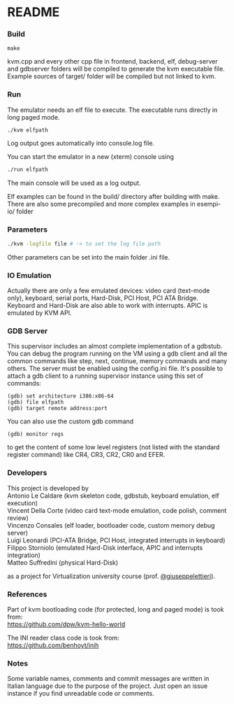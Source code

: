 # README #

### Build ###
```shell
make
```

kvm.cpp and every other cpp file in frontend, backend, elf, debug-server and gdbserver folders will be compiled to generate the kvm executable file.
Example sources of target/ folder will be compiled but not linked to kvm.

### Run ###
The emulator needs an elf file to execute. The executable runs directly in long paged mode.
```shell
./kvm elfpath
```
Log output goes automatically into console.log file.

You can start the emulator in a new (xterm) console using
```bash
./run elfpath
```
The main console will be used as a log output.

Elf examples can be found in the build/ directory after building with make.
There are also some precompiled and more complex examples in esempi-io/ folder

### Parameters ####
```bash
./kvm -logfile file # -> to set the log file path
```

Other parameters can be set into the main folder .ini file.

### IO Emulation ###
Actually there are only a few emulated devices: video card (text-mode only), keyboard, serial ports, Hard-Disk, PCI Host, PCI ATA Bridge. Keyboard and Hard-Disk are also able to work with interrupts. APIC is emulated by KVM API. 

### GDB Server ###
This supervisor includes an almost complete implementation of a gdbstub.
You can debug the program running on the VM using a gdb client and all the common commands like step, next, continue, memory commands and many others.
The server must be enabled using the config.ini file.
It's possible to attach a gdb client to a running supervisor instance using this set of commands:

```
(gdb) set architecture i386:x86-64
(gdb) file elfpath
(gdb) target remote address:port
```

You can also use the custom gdb command

```
(gdb) monitor regs
```

to get the content of some low level registers (not listed with the standard register command) like CR4, CR3, CR2, CR0 and EFER.

### Developers ###
This project is developed by\
Antonio Le Caldare (kvm skeleton code, gdbstub, keyboard emulation, elf execution)\
Vincent Della Corte (video card text-mode emulation, code polish, comment review)\
Vincenzo Consales (elf loader, bootloader code, custom memory debug server)\
Luigi Leonardi (PCI-ATA Bridge, PCI Host, integrated interrupts in keyboard)\
Filippo Storniolo (emulated Hard-Disk interface, APIC and interrupts integration)\
Matteo Suffredini (physical Hard-Disk)

as a project for Virtualization university course (prof. [@giuseppelettieri]( https://github.com/giuseppelettieri )).

### References ###
Part of kvm bootloading code (for protected, long and paged mode) is took from:\
https://github.com/dpw/kvm-hello-world

The INI reader class code is took from:\
https://github.com/benhoyt/inih

### Notes ###
Some variable names, comments and commit messages are written in Italian language due to the purpose of the project. Just open an issue instance if you find unreadable code or comments.
